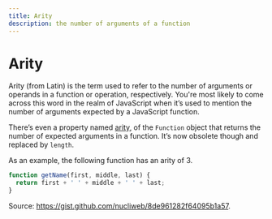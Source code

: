 ```yaml
---
title: Arity
description: the number of arguments of a function
---
```


# Arity

Arity (from Latin) is the term used to refer to the number of arguments or operands in a function or operation, respectively. You're most likely to come across this word in the realm of JavaScript when it’s used to mention the number of arguments expected by a JavaScript function.

There’s even a property named [arity](https://developer.mozilla.org/en-US/docs/Web/JavaScript/Reference/Global_Objects/Function/arity), of the `Function` object that returns the number of expected arguments in a function. It’s now obsolete though and replaced by `length`.

As an example, the following function has an arity of 3.

```js
function getName(first, middle, last) {
  return first + ' ' + middle + ' ' + last;
}
```

Source: https://gist.github.com/nucliweb/8de961282f64095b1a57.
